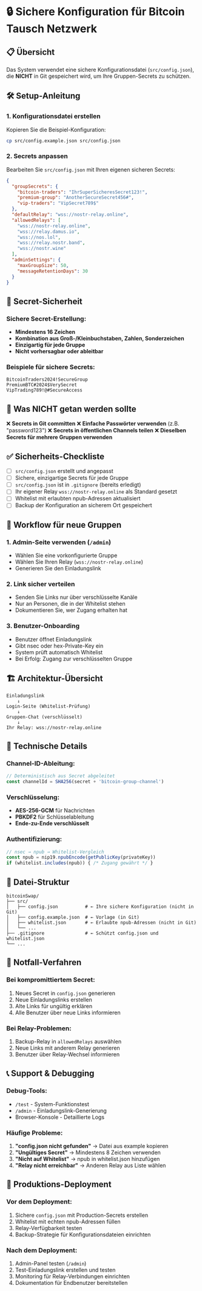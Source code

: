 # 🔒 Sichere Konfiguration für Bitcoin Tausch Netzwerk

## 📋 Übersicht

Das System verwendet eine sichere Konfigurationsdatei (`src/config.json`), die **NICHT** in Git gespeichert wird, um Ihre Gruppen-Secrets zu schützen.

## 🛠️ Setup-Anleitung

### 1. Konfigurationsdatei erstellen

Kopieren Sie die Beispiel-Konfiguration:
```bash
cp src/config.example.json src/config.json
```

### 2. Secrets anpassen

Bearbeiten Sie `src/config.json` mit Ihren eigenen sicheren Secrets:

```json
{
  "groupSecrets": {
    "bitcoin-traders": "IhrSuperSicheresSecret123!",
    "premium-group": "AnotherSecureSecret456#",
    "vip-traders": "VipSecret789$"
  },
  "defaultRelay": "wss://nostr-relay.online",
  "allowedRelays": [
    "wss://nostr-relay.online",
    "wss://relay.damus.io",
    "wss://nos.lol",
    "wss://relay.nostr.band",
    "wss://nostr.wine"
  ],
  "adminSettings": {
    "maxGroupSize": 50,
    "messageRetentionDays": 30
  }
}
```

## 🔐 Secret-Sicherheit

### **Sichere Secret-Erstellung:**
- **Mindestens 16 Zeichen**
- **Kombination aus Groß-/Kleinbuchstaben, Zahlen, Sonderzeichen**
- **Einzigartig für jede Gruppe**
- **Nicht vorhersagbar oder ableitbar**

### **Beispiele für sichere Secrets:**
```
BitcoinTraders2024!SecureGroup
PremiumBTC#2024$VerySecret
VipTrading789!@#SecureAccess
```

## 🚫 Was NICHT getan werden sollte

❌ **Secrets in Git committen**
❌ **Einfache Passwörter verwenden** (z.B. "password123")
❌ **Secrets in öffentlichen Channels teilen**
❌ **Dieselben Secrets für mehrere Gruppen verwenden**

## ✅ Sicherheits-Checkliste

- [ ] `src/config.json` erstellt und angepasst
- [ ] Sichere, einzigartige Secrets für jede Gruppe
- [ ] `src/config.json` ist in `.gitignore` (bereits erledigt)
- [ ] Ihr eigener Relay `wss://nostr-relay.online` als Standard gesetzt
- [ ] Whitelist mit erlaubten npub-Adressen aktualisiert
- [ ] Backup der Konfiguration an sicherem Ort gespeichert

## 🔄 Workflow für neue Gruppen

### 1. **Admin-Seite verwenden** (`/admin`)
- Wählen Sie eine vorkonfigurierte Gruppe
- Wählen Sie Ihren Relay (`wss://nostr-relay.online`)
- Generieren Sie den Einladungslink

### 2. **Link sicher verteilen**
- Senden Sie Links nur über verschlüsselte Kanäle
- Nur an Personen, die in der Whitelist stehen
- Dokumentieren Sie, wer Zugang erhalten hat

### 3. **Benutzer-Onboarding**
- Benutzer öffnet Einladungslink
- Gibt nsec oder hex-Private-Key ein
- System prüft automatisch Whitelist
- Bei Erfolg: Zugang zur verschlüsselten Gruppe

## 🏗️ Architektur-Übersicht

```
Einladungslink
    ↓
Login-Seite (Whitelist-Prüfung)
    ↓
Gruppen-Chat (verschlüsselt)
    ↓
Ihr Relay: wss://nostr-relay.online
```

## 🔧 Technische Details

### **Channel-ID-Ableitung:**
```typescript
// Deterministisch aus Secret abgeleitet
const channelId = SHA256(secret + 'bitcoin-group-channel')
```

### **Verschlüsselung:**
- **AES-256-GCM** für Nachrichten
- **PBKDF2** für Schlüsselableitung
- **Ende-zu-Ende verschlüsselt**

### **Authentifizierung:**
```typescript
// nsec → npub → Whitelist-Vergleich
const npub = nip19.npubEncode(getPublicKey(privateKey))
if (whitelist.includes(npub)) { /* Zugang gewährt */ }
```

## 📁 Datei-Struktur

```
bitcoinSwap/
├── src/
│   ├── config.json          # ← Ihre sichere Konfiguration (nicht in Git)
│   ├── config.example.json  # ← Vorlage (in Git)
│   ├── whitelist.json       # ← Erlaubte npub-Adressen (nicht in Git)
│   └── ...
├── .gitignore               # ← Schützt config.json und whitelist.json
└── ...
```

## 🚨 Notfall-Verfahren

### **Bei kompromittiertem Secret:**
1. Neues Secret in `config.json` generieren
2. Neue Einladungslinks erstellen
3. Alte Links für ungültig erklären
4. Alle Benutzer über neue Links informieren

### **Bei Relay-Problemen:**
1. Backup-Relay in `allowedRelays` auswählen
2. Neue Links mit anderem Relay generieren
3. Benutzer über Relay-Wechsel informieren

## 📞 Support & Debugging

### **Debug-Tools:**
- `/test` - System-Funktionstest
- `/admin` - Einladungslink-Generierung
- Browser-Konsole - Detaillierte Logs

### **Häufige Probleme:**
1. **"config.json nicht gefunden"** → Datei aus example kopieren
2. **"Ungültiges Secret"** → Mindestens 8 Zeichen verwenden
3. **"Nicht auf Whitelist"** → npub in whitelist.json hinzufügen
4. **"Relay nicht erreichbar"** → Anderen Relay aus Liste wählen

## 🎯 Produktions-Deployment

### **Vor dem Deployment:**
1. Sichere `config.json` mit Production-Secrets erstellen
2. Whitelist mit echten npub-Adressen füllen
3. Relay-Verfügbarkeit testen
4. Backup-Strategie für Konfigurationsdateien einrichten

### **Nach dem Deployment:**
1. Admin-Panel testen (`/admin`)
2. Test-Einladungslink erstellen und testen
3. Monitoring für Relay-Verbindungen einrichten
4. Dokumentation für Endbenutzer bereitstellen